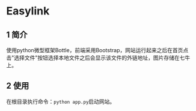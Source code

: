 Easylink
========

## 1 简介 ##
使用python微型框架Bottle，前端采用Bootstrap，网站运行起来之后在首页点击"选择文件"按钮选择本地文件之后会显示该文件的外链地址，图片存储在七牛上。

## 2 使用 ##
在根目录执行命令：`python app.py`启动网站。
